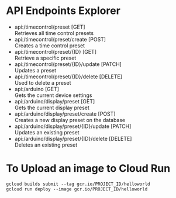 # API Endpoints Explorer

- api:/timecontrol/preset [GET]
<br>Retrieves all time control presets
- api:/timecontrol/preset/create [POST]
<br>Creates a time control preset
- api:/timecontrol/preset/{ID} [GET]
<br>Retrieve a specific preset
- api:/timecontrol/preset/{ID}/update [PATCH]
<br>Updates a preset
- api:/timecontrol/preset/{ID}/delete [DELETE]
<br>Used to delete a preset
- api:/arduino [GET]
<br>Gets the current device settings
- api:/arduino/display/preset [GET]
<br>Gets the current display preset
- api:/arduino/display/preset/create [POST]
<br>Creates a new display preset on the database
- api:/arduino/display/preset/{ID}/update [PATCH]
<br>Updates an existing preset
- api:/arduino/display/preset/{ID}/delete [DELETE]
<br>Deletes an existing preset


# To Upload an image to Cloud Run
`gcloud builds submit --tag gcr.io/PROJECT_ID/helloworld`<br>
`gcloud run deploy --image gcr.io/PROJECT_ID/helloworld`
